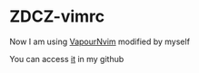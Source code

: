 # ZDCZ-vimrc

Now I am using [VapourNvim](https://github.com/VapourNvim/VapourNvim) modified by myself

You can access [it](https://github.com/Augists/VapourNvim) in my github

